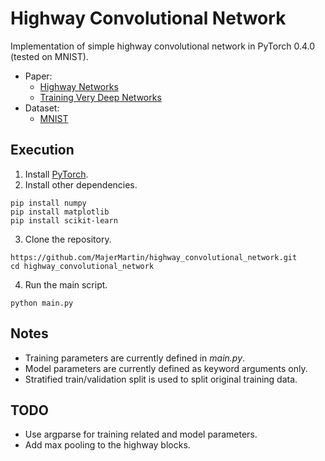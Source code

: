 # Highway Convolutional Network

Implementation of simple highway convolutional network in PyTorch 0.4.0 (tested on MNIST).

* Paper:
  * [Highway Networks](https://arxiv.org/abs/1505.00387)
  * [Training Very Deep Networks](https://arxiv.org/abs/1507.06228)
* Dataset:
  * [MNIST](http://yann.lecun.com/exdb/mnist/)

## Execution
1. Install [PyTorch](https://pytorch.org/).
2. Install other dependencies.
```
pip install numpy
pip install matplotlib
pip install scikit-learn
```
3. Clone the repository.
```
https://github.com/MajerMartin/highway_convolutional_network.git
cd highway_convolutional_network
```
4. Run the main script.
```
python main.py
```

## Notes
* Training parameters are currently defined in *main.py*.
* Model parameters are currently defined as keyword arguments only.
* Stratified train/validation split is used to split original training data.

## TODO
* Use argparse for training related and model parameters.
* Add max pooling to the highway blocks.
